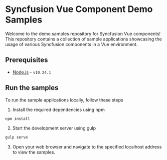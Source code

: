 # Syncfusion Vue Component Demo Samples

Welcome to the demo samples repository for Syncfusion Vue components! This repository contains a collection of sample applications showcasing the usage of various Syncfusion components in a Vue environment.

## Prerequisites

- [Node.js](https://nodejs.org/en) -  `v10.24.1`

## Run the samples

To run the sample applications locally, follow these steps

1. Install the required dependencies using npm

```bash
npm install
```

2. Start the development server using gulp

```bash
gulp serve
```

3. Open your web browser and navigate to the specified localhost address to view the samples.